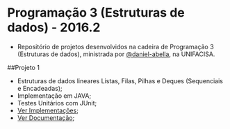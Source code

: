 # Programação 3 (Estruturas de dados) - 2016.2

- Repositório de projetos desenvolvidos na cadeira de Programação 3 (Estruturas de dados), ministrada por [@daniel-abella](https://github.com/daniel-abella/), na UNIFACISA.


##Projeto 1
- Estruturas de dados lineares Listas, Filas, Pilhas e Deques (Sequenciais e Encadeadas);
- Implementação em JAVA;
- Testes Unitários com JUnit;
- [Ver Implementações](https://github.com/MarceloBritoWD/facisa-p3-162/tree/master/Projeto%201/src/br/cesed/si/p3/ed);
- [Ver Documentação](https://marcelobritowd.github.io/facisa-p3-162/);
